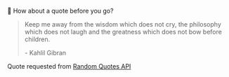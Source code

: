 📣 How about a quote before you go?

> Keep me away from the wisdom which does not cry, the philosophy which does not laugh and the greatness which does not bow before children.
>
> <p>- Kahlil Gibran</p>

Quote requested from [Random Quotes API](https://github.com/lukePeavey/quotable)
